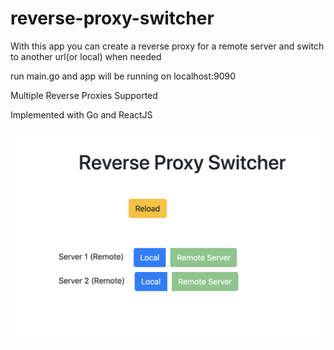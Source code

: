 # reverse-proxy-switcher

With this app you can create a reverse proxy for a remote server and switch to another url(or local) when needed

run main.go and app will be running on localhost:9090

Multiple Reverse Proxies Supported

Implemented with Go and ReactJS

![screenshot](img/screenshot.png)